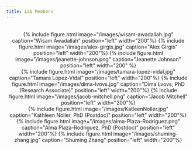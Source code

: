 ```yaml
---
title: Lab Members
---
```

<br>
<center>
  {% include figure.html image="/images/wisam-awadallah.jpg" caption="Wisam Awadallah" position="left"  width="200"%}
  {% include figure.html image="/images/alex-girgis.jpg" caption="Alex Girgis" position="left"  width="200"%}
  {% include figure.html image="/images/jeanette-johnson.png" caption="Jeanette Johnson" position="left" width="200" %}
</center>
<center>
  {% include figure.html image="/images/tamara-lopez-vidal.jpg" caption="Tamara Lopez-Vidal" position="left"  width="200"%}
  {% include figure.html image="/images/dima-lvovs.jpg" caption="Dima Lvovs, PhD (Research Associate)" position="left"  width="200"%}
  {% include figure.html image="/images/jacob-mitchell.png" caption="Jacob Mitchell" position="left"  width="200"%}
</center>
<center>
  {% include figure.html image="/images/KatleenNoller.jpg" caption="Kathleen Noller, PhD (Postdoc)" position="left" width="200"%}
  {% include figure.html image="/images/alma-Plaza-Rodriguez.png" caption="Alma Plaza-Rodriguez, PhD (Postdoc)" position="left"  width="200"%}
  {% include figure.html image="/images/shuming-zhang.jpg" caption="Shuming Zhang" position="left"  width="200"%}
</center>

